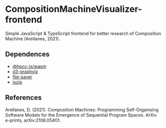 # CompositionMachineVisualizer-frontend

Simple JavaScript & TypeScript frontend for better research of Composition Machine (Arellanes, 2021).

## Dependences

- [@hpcc-js/wasm](https://www.npmjs.com/package/@hpcc-js/wasm)
- [d3-graphviz](https://www.npmjs.com/package/d3-graphviz)
- [file-saver](https://www.npmjs.com/package/@hpcc-js/wasm)
- [jszip](https://www.npmjs.com/package/jszip)

## References

Arellanes, D. (2021). Composition Machines: Programming Self-Organising Software Models for the Emergence of Sequential Program Spaces. ArXiv e-prints, arXiv:2108.05401.
